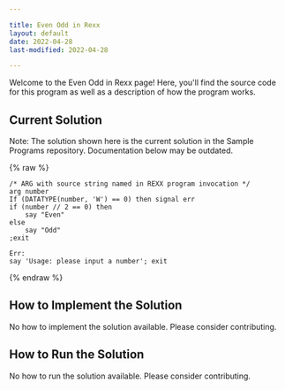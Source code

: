 ```yaml
---

title: Even Odd in Rexx
layout: default
date: 2022-04-28
last-modified: 2022-04-28

---
```


Welcome to the Even Odd in Rexx page! Here, you'll find the source code for this program as well as a description of how the program works.

## Current Solution

Note: The solution shown here is the current solution in the Sample Programs repository. Documentation below may be outdated.

{% raw %}

```Rexx
/* ARG with source string named in REXX program invocation */
arg number
If (DATATYPE(number, 'W') == 0) then signal err
if (number // 2 == 0) then
	say "Even"
else
	say "Odd"
;exit

Err:
say 'Usage: please input a number'; exit

```

{% endraw %}

## How to Implement the Solution

No how to implement the solution available. Please consider contributing.

## How to Run the Solution

No how to run the solution available. Please consider contributing.
